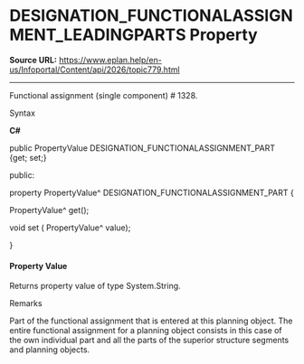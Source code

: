 # DESIGNATION_FUNCTIONALASSIGNMENT_LEADINGPARTS Property

**Source URL:** https://www.eplan.help/en-us/Infoportal/Content/api/2026/topic779.html

---

Functional assignment (single component) # 1328.

Syntax

**C#**



public PropertyValue DESIGNATION_FUNCTIONALASSIGNMENT_PART {get; set;}

public:

property PropertyValue^ DESIGNATION_FUNCTIONALASSIGNMENT_PART {

   PropertyValue^ get();

   void set (    PropertyValue^ value);

}


#### Property Value

Returns property value of type System.String.

Remarks

Part of the functional assignment that is entered at this planning object. The entire functional assignment for a planning object consists in this case of the own individual part and all the parts of the superior structure segments and planning objects.

